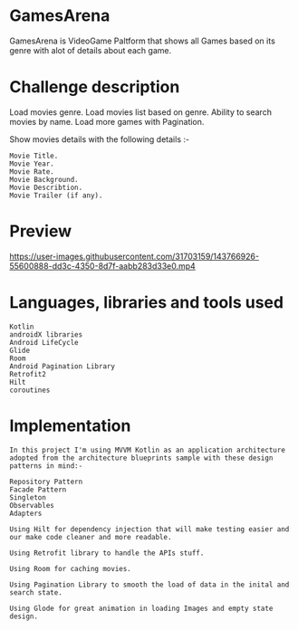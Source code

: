 # GamesArena

GamesArena is VideoGame Paltform that shows all Games based on its genre with alot of details about each game.


# Challenge description
Load movies genre.
Load movies list based on genre.
Ability to search movies by name.
Load more games with Pagination.

Show movies details with the following details :-

    Movie Title.
    Movie Year.
    Movie Rate.
    Movie Background.
    Movie Describtion.
    Movie Trailer (if any).

# Preview

https://user-images.githubusercontent.com/31703159/143766926-55600888-dd3c-4350-8d7f-aabb283d33e0.mp4

# Languages, libraries and tools used

    Kotlin
    androidX libraries
    Android LifeCycle
    Glide
    Room
    Android Pagination Library
    Retrofit2
    Hilt
    coroutines
   
# Implementation

    In this project I'm using MVVM Kotlin as an application architecture adopted from the architecture blueprints sample with these design patterns in mind:-

    Repository Pattern
    Facade Pattern
    Singleton
    Observables
    Adapters

    Using Hilt for dependency injection that will make testing easier and our make code cleaner and more readable.

    Using Retrofit library to handle the APIs stuff.

    Using Room for caching movies.

    Using Pagination Library to smooth the load of data in the inital and search state.

    Using Glode for great animation in loading Images and empty state design.
